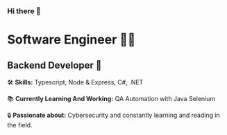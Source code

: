 ### Hi there 👋

# Software Engineer 👨‍💻

## Backend Developer 🚀

🛠️ **Skills:** Typescript, Node & Express, C#, .NET

📚 **Currently Learning And Working:** QA Automation with Java Selenium

🔒 **Passionate about:** Cybersecurity and constantly learning and reading in the field.
